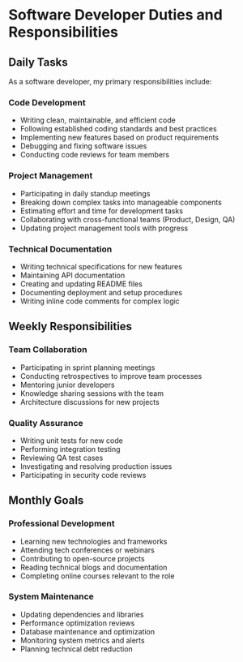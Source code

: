 # Software Developer Duties and Responsibilities

## Daily Tasks

As a software developer, my primary responsibilities include:

### Code Development

- Writing clean, maintainable, and efficient code
- Following established coding standards and best practices
- Implementing new features based on product requirements
- Debugging and fixing software issues
- Conducting code reviews for team members

### Project Management

- Participating in daily standup meetings
- Breaking down complex tasks into manageable components
- Estimating effort and time for development tasks
- Collaborating with cross-functional teams (Product, Design, QA)
- Updating project management tools with progress

### Technical Documentation

- Writing technical specifications for new features
- Maintaining API documentation
- Creating and updating README files
- Documenting deployment and setup procedures
- Writing inline code comments for complex logic

## Weekly Responsibilities

### Team Collaboration

- Participating in sprint planning meetings
- Conducting retrospectives to improve team processes
- Mentoring junior developers
- Knowledge sharing sessions with the team
- Architecture discussions for new projects

### Quality Assurance

- Writing unit tests for new code
- Performing integration testing
- Reviewing QA test cases
- Investigating and resolving production issues
- Participating in security code reviews

## Monthly Goals

### Professional Development

- Learning new technologies and frameworks
- Attending tech conferences or webinars
- Contributing to open-source projects
- Reading technical blogs and documentation
- Completing online courses relevant to the role

### System Maintenance

- Updating dependencies and libraries
- Performance optimization reviews
- Database maintenance and optimization
- Monitoring system metrics and alerts
- Planning technical debt reduction

